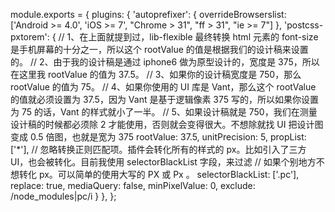 module.exports = { plugins: { 'autoprefixer': { overrideBrowserslist: ['Android >= 4.0', 'iOS >= 7', "Chrome > 31", "ff > 31", "ie >= 7"] }, 'postcss-pxtorem': { // 1、在上面就提到过，lib-flexible 最终转换 html 元素的 font-size 是手机屏幕的十分之一，所以这个 rootValue 的值是根据我们的设计稿来设置的。 // 2、由于我的设计稿是通过 iphone6 做为原型设计的，宽度是 375，所以在这里我 rootValue 的值为 37.5。 // 3、如果你的设计稿宽度是 750，那么 rootValue 的值为 75。 // 4、如果你使用的 UI 库是 Vant，那么这个 rootValue 的值就必须设置为 37.5，因为 Vant 是基于逻辑像素 375 写的，所以如果你设置为 75 的话，Vant 的样式就小了一半。 // 5、如果设计稿就是 750，我们在测量设计稿的时候都必须除 2 才能使用，否则就会变得很大。不想除就找 UI 把设计图变成 0.5 倍图，也就是宽为 375 rootValue: 37.5, unitPrecision: 5, propList: ['*'], // 忽略转换正则匹配项。插件会转化所有的样式的 px。比如引入了三方 UI，也会被转化。目前我使用 selectorBlackList 字段，来过滤 // 如果个别地方不想转化 px。可以简单的使用大写的 PX 或 Px 。 selectorBlackList: ['.pc'], replace: true, mediaQuery: false, minPixelValue: 0, exclude: /node_modules|pc/i } }, };
